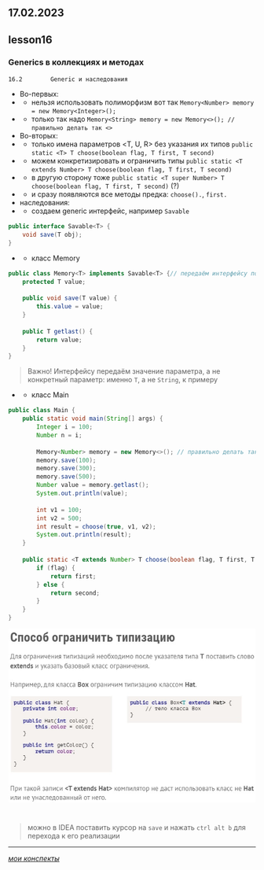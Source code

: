 17.02.2023
---
## lesson16

### Generics в коллекциях и методах

	16.2		Generic и наследования

+ Во-первых:
+ + нельзя использовать полиморфизм вот так `Memory<Number> memory = new Memory<Integer>();`
+ + только так надо `Memory<String> memory = new Memory<>(); // правильно делать так <>`
+ Во-вторых:
+ + только имена параметров <T, U, R> без указания их типов `public static <T> T choose(boolean flag, T first, T second) `
+ + можем конкретизировать и ограничить типы `public static <T extends Number> T choose(boolean flag, T first, T second)`
+ + в другую сторону тоже `public static <T super Number> T choose(boolean flag, T first, T second)` (?)
+ + и сразу появляются все методы предка: `choose().`, `first.`
+ наследования:
+ + создаем generic интерфейс, например `Savable` 
```java
public interface Savable<T> {
    void save(T obj);
}
```
+ + класс Memory
```java
public class Memory<T> implements Savable<T> {// передаём интерфейсу полученный классом параметр <T>
    protected T value;

    public void save(T value) {
        this.value = value;
    }

    public T getlast() {
        return value;
    }
}
```
> Важно! Интерфейсу передаём значение параметра, а не конкретный параметр: именно `T`, а не `String`, к примеру
+ + класс Main
```java
public class Main {
    public static void main(String[] args) {
        Integer i = 100;
        Number n = i;

        Memory<Number> memory = new Memory<>(); // правильно делать так <>
        memory.save(100);
        memory.save(300);
        memory.save(500);
        Number value = memory.getlast();
        System.out.println(value);

        int v1 = 100;
        int v2 = 500;
        int result = choose(true, v1, v2);
        System.out.println(result);
    }

    public static <T extends Number> T choose(boolean flag, T first, T second) {
        if (flag) {
            return first;
        } else {
            return second;
        }
    }
}
```
![Способ ограничить типизацию](./img/RestrictTyping.jpg)
#
> можно в IDEA поставить курсор на `save` и нажать `ctrl alt b` для перехода к его реализации

---
[*мои конспекты*](./README.md)
